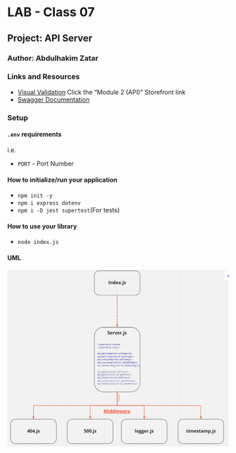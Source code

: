 # LAB - Class 07

## Project: API Server

### Author: Abdulhakim Zatar

### Links and Resources

- [Visual Validation](https://javascript-401.netlify.app/) Click the “Module 2 (API)” Storefront link
- [Swagger Documentation](https://app.swaggerhub.com/apis/AbdulhakimZatar/api-server/0.1)

### Setup

#### `.env` requirements

i.e.

- `PORT` - Port Number

#### How to initialize/run your application

- `npm init -y`
- `npm i express dotenv`
- `npm i -D jest supertest`(For tests)

#### How to use your library

- `node index.js`

#### UML

![UML](./assets/UML.png)